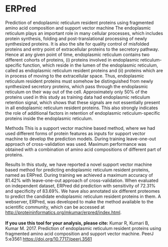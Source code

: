 # ERPred
Prediction of endoplasmic reticulum resident proteins using fragmented amino acid composition and support vector machine
The endoplasmic reticulum plays an important role in many cellular processes, which includes protein synthesis, folding and post-translational processing of newly synthesized proteins. It is also the site for quality control of misfolded proteins and entry point of extracellular proteins to the secretory pathway. Hence at any given point of time, endoplasmic reticulum contains two different cohorts of proteins, (i) proteins involved in endoplasmic reticulum-specific function, which reside in the lumen of the endoplasmic reticulum, called as endoplasmic reticulum resident proteins and (ii) proteins which are in process of moving to the extracellular space. Thus, endoplasmic reticulum resident proteins must somehow be distinguished from newly synthesized secretory proteins, which pass through the endoplasmic reticulum on their way out of the cell. Approximately only 50% of the proteins used in this study as training data had endoplasmic reticulum retention signal, which shows that these signals are not essentially present in all endoplasmic reticulum resident proteins. This also strongly indicates the role of additional factors in retention of endoplasmic reticulum-specific proteins inside the endoplasmic reticulum.

Methods
This is a support vector machine based method, where we had used different forms of protein features as inputs for support vector machine to develop the prediction models. During training leave-one-out approach of cross-validation was used. Maximum performance was obtained with a combination of amino acid compositions of different part of proteins.

Results
In this study, we have reported a novel support vector machine based method for predicting endoplasmic reticulum resident proteins, named as ERPred. During training we achieved a maximum accuracy of 81.42% with leave-one-out approach of cross-validation. When evaluated on independent dataset, ERPred did prediction with sensitivity of 72.31% and specificity of 83.69%. We have also annotated six different proteomes to predict the candidate endoplasmic reticulum resident proteins in them. A webserver, ERPred, was developed to make the method available to the scientific community, which can be accessed at http://proteininformatics.org/mkumar/erpred/index.html. </br></br>
**If you use this tool for your analysis, please cite:** Kumar R, Kumari B, Kumar M. 2017. Prediction of endoplasmic reticulum resident proteins using fragmented amino acid composition and support vector machine. PeerJ 5:e3561 https://doi.org/10.7717/peerj.3561
